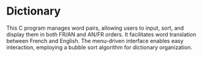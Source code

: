 # Dictionary
This C program manages word pairs, allowing users to input, sort, and display them in both FR/AN and AN/FR orders. It facilitates word translation between French and English. The menu-driven interface enables easy interaction, employing a bubble sort algorithm for dictionary organization.
